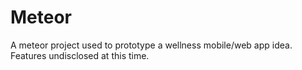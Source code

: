 # Meteor
A meteor project used to prototype a wellness mobile/web app idea. Features undisclosed at this time.